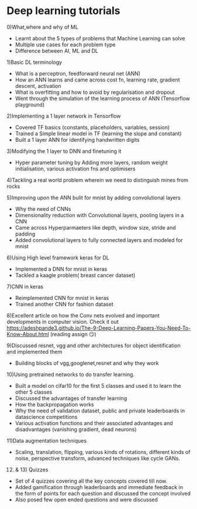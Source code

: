 # Deep learning tutorials
0)What,where and why of ML
- Learnt about the 5 types of problems that Machine Learning can solve
- Multiple use cases for each problem type
- Difference between AI, ML and DL
 
1)Basic DL terminology 
- What is a perceptron, feedforward neural net (ANN)
- How an ANN learns and came across cost fn, learning rate, gradient descent, activation
- What is overfitting and how to avoid by regularisation and dropout
- Went through the simulation of the learning process of ANN (Tensorflow playground)

2)Implementing a 1 layer network in Tensorflow
  - Covered TF basics (constants, placeholders, variables, session)
  - Trained a Simple linear model in TF (learning the slope and constant)  
  - Built a 1 layer ANN for identifying handwritten digits
  
3)Modifying the 1 layer to DNN and finetuning it
 - Hyper parameter tuning by Adding more layers, random weight initialisation, various activation fns and optimisers 

4)Tackling a real world problem wherein we need to distinguish mines from rocks

5)Improving upon the ANN bulit for mnist by adding convolutional layers
- Why the need of CNNs
- Dimensionality reduction with Convolutional layers, pooling layers in a CNN
- Came across Hyperparmaeters like depth, window size, stride and padding
- Added convolutional layers to fully connected layers and modeled for mnist

6)Using High level framework keras for DL
- Implemented a DNN for mnist in keras
- Tackled a kaagle problem( breast cancer dataset)

7)CNN in keras
- Reimplemented CNN for mnist in keras
- Trained another CNN for fashion dataset

8)Excellent article on how the Conv nets evolved and important developments in computer vision. Check it out
https://adeshpande3.github.io/The-9-Deep-Learning-Papers-You-Need-To-Know-About.html (reading assign :smirk:)

9)Discussed resnet, vgg and other architectures for object identification and implemented them
- Building blocks of vgg,googlenet,resnet and why they work

10)Using pretrained networks to do transfer learning.
- Built a model on cifar10 for the first 5 classes and used it to learn the other 5 classes
- Discussed the advantages of transfer learning
- How the backpropagation works
- Why the need of validation dataset, public and private leaderboards in datascience competitions
- Various activation functions and their associated advantages and disadvantages (vanishing gradient, dead neurons)

11)Data augmentation techniques
- Scaling, translation, flipping, various kinds of rotations, different kinds of noise, perspective transform, advanced techniques like cycle GANs.

12) & 13) Quizzes 
- Set of 4 quizzes covering all the key concepts covered till now.
- Added gamification through leaderboards and immediate feedback in the form of points for each question and discussed the concept involved
- Also posed few open ended questions and were discussed
